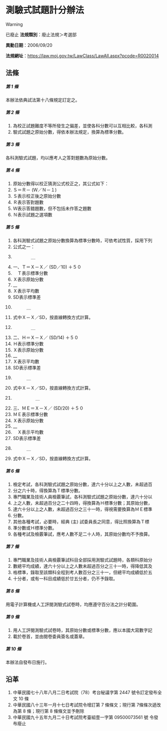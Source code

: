 # 測驗式試題計分辦法


> [!WARNING]
> 已廢止
**法規類別**：廢止法規＞考選部

**異動日期**：2006/09/20  

**法規網址**：https://law.moj.gov.tw/LawClass/LawAll.aspx?pcode=R0020014



## 法條
##### 第 1 條
本辦法依典試法第十八條規定訂定之。

##### 第 2 條
1. 為校正試題難度不等所發生之偏差，並使各科分數可以互相比較，各科測
1. 驗式試題之原始分數，得依本辦法規定，換算為標準分數。

##### 第 3 條
各科測驗式試題，均以應考人之答對題數為原始分數。

##### 第 4 條
1. 原始分數得以校正猜測公式校正之，其公式如下：
1. Ｓ＝Ｒ－ (Ｗ／Ｎ－１)
1. Ｓ表示校正後之原始分數
1. Ｒ表示答對題數
1. Ｗ表示答錯題數，但不包括未作答之題數
1. Ｎ表示試題之選項數

##### 第 5 條
1. 各科測驗式試題之原始分數換算為標準分數時，可依考試性質，採用下列
1. 公式之一：
1.             __
1. 一、Ｔ＝Ｘ－Ｘ／ (SD／10) ＋５０
1. 　Ｔ表示標準分數
1.   Ｘ表示原始分數
1.   __
1.   Ｘ表示平均數
1.   SD表示標準差
1.           __
1.   式中Ｘ－Ｘ／SD，按直線轉換方式計算。
1.             __
1. 二、Ｈ＝Ｘ－Ｘ／ (SD/14) ＋５０
1.   Ｈ表示標準分數
1.   Ｘ表示原始分數
1.   __
1.   Ｘ表示平均數
1.   SD表示標準差
1.           __
1.   式中Ｘ－Ｘ／SD，按直線轉換方式計算。
1.               __
1. 三、ＭＥ＝Ｘ－Ｘ／ (SD/20) ＋５０
1.   ＭＥ表示標準分數
1.   Ｘ表示原始分數
1.   __
1. 　Ｘ表示平均數
1.   SD表示標準差
1.           __
1.   式中Ｘ－Ｘ／SD，按直線轉換方式計算。

##### 第 6 條
1. 檢定考試，各科測驗式試題之原始分數，達六十分以上之人數，未超過百
1. 分之六十時，得換算為Ｔ標準分數。
1. 專門職業及技術人員檢覈筆試，各科測驗式試題之原始分數，達六十分以
1. 上之人數，未超過百分之二十四時，得換算為Ｈ標準分數；其原始分數，
1. 達六十分以上之人數，未超過百分之三十一時，得視需要換算為ＭＥ標準
1. 分數。
1. 其他各種考試，必要時，經典 (主) 試委員長之同意，得比照換算為Ｔ標
1. 準分數或Ｈ標準分數。
1. 各種考試及檢覈筆試，應考人數不足二十人時，其原始分數均不予換算。

##### 第 7 條
1. 專門職業及技術人員檢覈筆試科目全部採用測驗式試題時，各類科原始分
1. 數總平均成績，達六十分以上之人數未超過百分之三十一時，得降低其及
1. 格標準，錄取至該類科全程到考人數百分之三十一，但總平均成績低於五
1. 十分者，或有一科目成績低於廿五分者，仍不予錄取。

##### 第 8 條
用電子計算機或人工評閱測驗式試卷時，均應遵守百分法之計分範圍。

##### 第 9 條
1. 用人工評閱測驗式試卷時，其原始分數或標準分數，應以本國大寫數字記
1. 載於卷首，並由閱卷委員簽名或蓋章。

##### 第 10 條
本辦法自發布日施行。

## 沿革
1. 中華民國七十八年八月二日考試院（78）考台秘議字第 2447 號令訂定發布全文 10 條
1. 中華民國八十三年一月十七日考試院令增訂第 7  條條文；現行第 7條條次遞改為第 8  條；現行第 8  條條文並予刪除
1. 中華民國九十五年九月二十日考試院考臺組壹一字第 09500073561  號 令發布廢止
